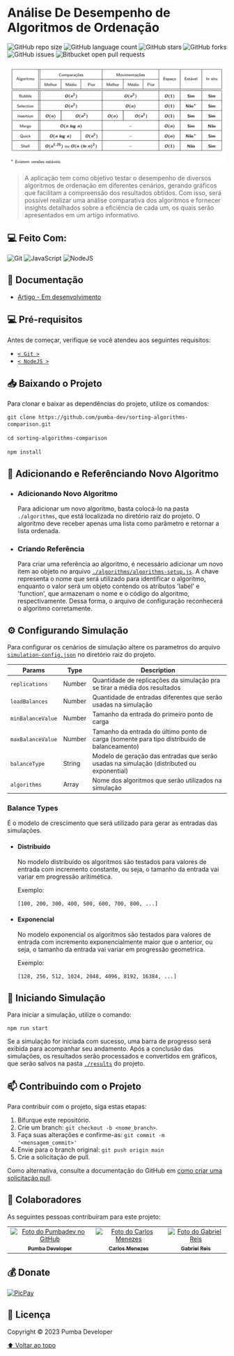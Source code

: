 # Análise De Desempenho de Algoritmos de Ordenação

![GitHub repo size](https://img.shields.io/github/repo-size/pumba-dev/sorting-algorithms-comparison?style=for-the-badge)
![GitHub language count](https://img.shields.io/github/languages/count/pumba-dev/sorting-algorithms-comparison?style=for-the-badge)
![GitHub stars](https://img.shields.io/github/stars/pumba-dev/sorting-algorithms-comparison?style=for-the-badge)
![GitHub forks](https://img.shields.io/github/forks/pumba-dev/sorting-algorithms-comparison?style=for-the-badge)
![GitHub issues](https://img.shields.io/github/issues/pumba-dev/sorting-algorithms-comparison?style=for-the-badge)
![Bitbucket open pull requests](https://img.shields.io/github/issues-pr/pumba-dev/sorting-algorithms-comparison?style=for-the-badge)

<img src="algorithms-complexity.png" alt="Tabela de complexidade.">

> A aplicação tem como objetivo testar o desempenho de diversos algoritmos de ordenação em diferentes cenários, gerando gráficos que facilitam a compreensão dos resultados obtidos. Com isso, será possível realizar uma análise comparativa dos algoritmos e fornecer insights detalhados sobre a eficiência de cada um, os quais serão apresentados em um artigo informativo.

## 💻 Feito Com:

![Git](https://img.shields.io/badge/Git-E34F26?style=for-the-badge&logo=git&logoColor=white)
![JavaScript](https://img.shields.io/badge/JavaScript-F7DF1E?style=for-the-badge&logo=javascript&logoColor=black)
![NodeJS](https://img.shields.io/badge/Node.js-43853D?style=for-the-badge&logo=node.js&logoColor=white)

## 📖 Documentação

- [Artigo - Em desenvolvimento](#)

## 💻 Pré-requisitos

Antes de começar, verifique se você atendeu aos seguintes requisitos:

- [`< Git >`](https://git-scm.com/)
- [`< NodeJS >`](https://nodejs.org/)

## 📥 Baixando o Projeto

Para clonar e baixar as dependências do projeto, utilize os comandos:

```
git clone https://github.com/pumba-dev/sorting-algorithms-comparison.git

cd sorting-algorithms-comparison

npm install
```

## 📝 Adicionando e Referênciando Novo Algoritmo

- ### Adicionando Novo Algoritmo

  Para adicionar um novo algoritmo, basta colocá-lo na pasta `./algorithms`, que está localizada no diretório raiz do projeto. O algoritmo deve receber apenas uma lista como parâmetro e retornar a lista ordenada.

- ### Criando Referência

  Para criar uma referência ao algoritmo, é necessário adicionar um novo item ao objeto no arquivo [`./algorithms/algorithms-setup.js`](./algorithms/algorithms-setup.js). A chave representa o nome que será utilizado para identificar o algoritmo, enquanto o valor será um objeto contendo os atributos 'label' e 'function', que armazenam o nome e o código do algoritmo, respectivamente. Dessa forma, o arquivo de configuração reconhecerá o algoritmo corretamente.

## ⚙️ Configurando Simulação

Para configurar os cenários de simulação altere os parametros do arquivo [`simulation-config.json`](/simulation-config.json) no diretório raiz do projeto.

| Params            | Type   | Description                                                                                  |
| ----------------- | ------ | -------------------------------------------------------------------------------------------- |
| `replications`    | Number | Quantidade de replicações da simulação pra se tirar a média dos resultados                   |
| `loadBalances`    | Number | Quantidade de entradas diferentes que serão usadas na simulação                              |
| `minBalanceValue` | Number | Tamanho da entrada do primeiro ponto de carga                                                |
| `maxBalanceValue` | Number | Tamanho da entrada do último ponto de carga (somente para tipo distribuido de balanceamento) |
| `balanceType`     | String | Modelo de geração das entradas que serão usadas na simulação (distributed ou exponential)    |
| `algorithms`      | Array  | Nome dos algoritmos que serão utilizados na simulação                                        |

### Balance Types

É o modelo de crescimento que será utilizado para gerar as entradas das simulações.

- #### Distribuído

  No modelo distribuído os algoritmos são testados para valores de entrada com incremento constante, ou seja, o tamanho da entrada vai variar em progressão aritimética.

  Exemplo:

  ```
  [100, 200, 300, 400, 500, 600, 700, 800, ...]
  ```

- #### Exponencial

  No modelo exponencial os algoritmos são testados para valores de entrada com incremento exponencialmente maior que o anterior, ou seja, o tamanho da entrada vai variar em progressão geometrica.

  Exemplo:

  ```
  [128, 256, 512, 1024, 2048, 4096, 8192, 16384, ...]
  ```

## 🚀 Iniciando Simulação

Para iniciar a simulação, utilize o comando:

```
npm run start
```

Se a simulação for iniciada com sucesso, uma barra de progresso será exibida para acompanhar seu andamento. Após a conclusão das simulações, os resultados serão processados e convertidos em gráficos, que serão salvos na pasta [`./results`](./results) do projeto.

## 📫 Contribuindo com o Projeto

Para contribuir com o projeto, siga estas etapas:

1. Bifurque este repositório.
2. Crie um branch: `git checkout -b <nome_branch>`.
3. Faça suas alterações e confirme-as: `git commit -m '<mensagem_commit>'`
4. Envie para o branch original: `git push origin main`
5. Crie a solicitação de pull.

Como alternativa, consulte a documentação do GitHub em [como criar uma solicitação pull](https://help.github.com/en/github/collaborating-with-issues-and-pull-requests/creating-a-pull-request).

## 🤝 Colaboradores

As seguintes pessoas contribuíram para este projeto:

<table>
  <tr>
  <!-- Pumba Developer -->
    <td align="center">
      <a href="https://github.com/pumba-dev">
        <img src="https://static.wikia.nocookie.net/disneypt/images/c/cf/It_means_no_worries.png/revision/latest?cb=20200128144126&path-prefix=pt" width="100px;" height="100px;" alt="Foto do Pumbadev no GitHub"/><br>
        <sub>
          <b>Pumba Developer</b>
        </sub>
      </a>
    </td>
        <!-- Carlos Menezes -->
    <td align="center">
      <a href="https://github.com/DevUnusual">
        <img src="https://avatars.githubusercontent.com/u/48740928?v=4" width="100px;" height="100px;" alt="Foto do Carlos Menezes"/><br>
        <sub>
          <b>Carlos Menezes</b>
        </sub>
      </a>
    </td>
    <!-- Gabriel Reis -->
    <td align="center">
      <a href="https://github.com/usernamegran">
        <img src="https://avatars.githubusercontent.com/u/37776927?v=4" width="100px;" height="100px;" alt="Foto do Gabriel Reis"/><br>
        <sub>
          <b>Gabriel Reis</b>
        </sub>
      </a>
    </td>
  </tr>
</table>

## 💰 Donate

[![PicPay](https://img.shields.io/badge/PicPay-%40PumbaDev%20-brightgreen)](https://picpay.me/pumbadev)

## 📝 Licença

Copyright © 2023 Pumba Developer

[⬆ Voltar ao topo](#)<br>
